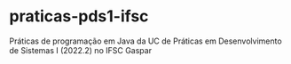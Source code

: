 # praticas-pds1-ifsc
Práticas de programação em Java da UC de Práticas em Desenvolvimento de Sistemas I (2022.2) no IFSC Gaspar
